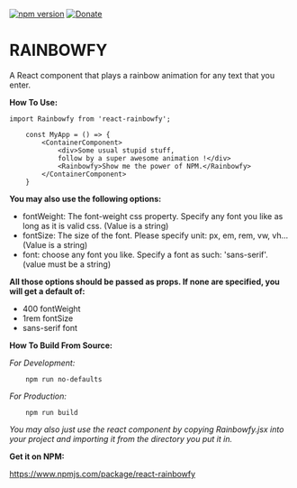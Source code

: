 [![npm version](https://badge.fury.io/js/react-rainbowfy.svg)](https://badge.fury.io/js/react-rainbowfy)
[![Donate](https://img.shields.io/badge/Donate-PayPal-green.svg)](paypal.me/SamirJouni)

# RAINBOWFY

A React component that plays a rainbow animation for any text that you enter.

**How To Use:**

```
import Rainbowfy from 'react-rainbowfy';

	const MyApp = () => {
		<ContainerComponent>
			<div>Some usual stupid stuff,
			follow by a super awesome animation !</div>
			<Rainbowfy>Show me the power of NPM.</Rainbowfy>
		</ContainerComponent>
	}
```

**You may also use the following options:**

* fontWeight: The font-weight css property. Specify any font you like as long as it is valid css. (Value is a string)
* fontSize: The size of the font. Please specify unit: px, em, rem, vw, vh...(Value is a string)
* font: choose any font you like. Specify a font as such: 'sans-serif'. (value must be a string)

**All those options should be passed as props. If none are specified, you will get a default of:**

* 400 fontWeight
* 1rem fontSize
* sans-serif font

**How To Build From Source:**

*For Development:*
```
	npm run no-defaults
```

*For Production:*
```
	npm run build
```
_You may also just use the react component by copying Rainbowfy.jsx into your project and importing it from the directory you put it in._

**Get it on NPM:**

https://www.npmjs.com/package/react-rainbowfy
